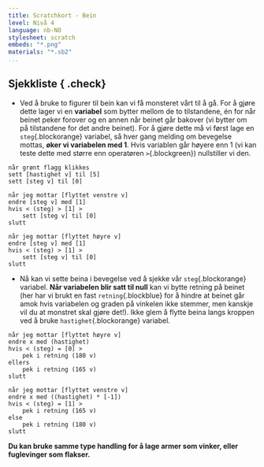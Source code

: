 ```yaml
---
title: Scratchkort - Bein
level: Nivå 4
language: nb-NO
stylesheet: scratch
embeds: "*.png"
materials: "*.sb2"
...
```


## Sjekkliste { .check}

+ Ved å bruke to figurer til bein kan vi få monsteret vårt
 til å gå. For å gjøre dette lager vi en
 **variabel** som bytter mellom de to tilstandene, én for
 når beinet peker forover og en annen når beinet går
 bakover (vi bytter om på tilstandene for det andre
 beinet). For å gjøre dette må vi først lage en `steg`{.blockorange}
 variabel, så hver gang melding om bevegelse
 mottas, **øker vi variabelen med 1**. Hvis
 variablen går høyere enn 1 (vi kan teste dette
 med større enn operatøren `>`{.blockgreen}) nullstiller vi den.

```blocks
når grønt flagg klikkes
sett [hastighet v] til [5]
sett [steg v] til [0]

når jeg mottar [flyttet venstre v]
endre [steg v] med [1]
hvis < (steg) > [1] >
	sett [steg v] til [0]
slutt

når jeg mottar [flyttet høyre v]
endre [steg v] med [1]
hvis < (steg) > [1] >
	sett [steg v] til [0]
slutt
```

+	 Nå kan vi sette beina i bevegelse ved å sjekke
	 vår `steg`{.blockorange} variabel. **Når variabelen
	 blir satt til null** kan vi bytte retning på
	 beinet (her har vi brukt en fast `retning`{.blockblue} for
	 å hindre at beinet går amok hvis variabelen og
	 graden på vinkelen ikke stemmer, men kanskje vil
	 du at monstret skal gjøre det!). Ikke glem å flytte
	 beina langs kroppen ved å bruke
	 `hastighet`{.blockorange} variabel.

```blocks
når jeg mottar [flyttet høyre v]
endre x med (hastighet)
hvis < (steg) = [0] >
	pek i retning (180 v)
ellers
	pek i retning (165 v)
slutt

når jeg mottar [flyttet venstre v]
endre x med ((hastighet) * [-1])
hvis < (steg) = [1] >
	pek i retning (165 v)
else
	pek i retning (180 v)
slutt
```

**Du kan bruke samme type handling for å lage
armer som vinker, eller fuglevinger som flakser.**
